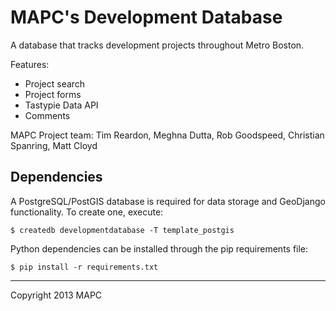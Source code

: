 # MAPC's Development Database

A database that tracks development projects throughout Metro Boston.

Features:

* Project search
* Project forms
* Tastypie Data API
* Comments

MAPC Project team: Tim Reardon, Meghna Dutta, Rob Goodspeed, Christian Spanring, Matt Cloyd

## Dependencies

A PostgreSQL/PostGIS database is required for data storage and GeoDjango functionality. To create one, execute:

    $ createdb developmentdatabase -T template_postgis

Python dependencies can be installed through the pip requirements file:

    $ pip install -r requirements.txt

---

Copyright 2013 MAPC